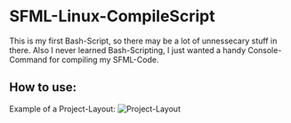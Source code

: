 # SFML-Linux-CompileScript

This is my first Bash-Script, so there may be a lot of unnessecary stuff in there.
Also I never learned Bash-Scripting, I just wanted a handy Console-Command for compiling my SFML-Code.

## How to use:
Example of a Project-Layout:
![Project-Layout](https://github.com/EineSalatgurke/SFML-Linux-CompileScript/projectLayout.png)
